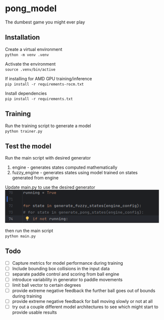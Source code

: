 # pong_model
The dumbest game you might ever play
## Installation
Create a virtual environment  
`python -m venv .venv`

Activate the environment  
`source .venv/bin/active`

If installing for AMD GPU training/inference  
`pip install -r requirements-rocm.txt`

Install dependencies  
`pip install -r requirements.txt`

## Training
Run the training script to generate a model  
`python trainer.py`

## Test the model
Run the main script with desired generator
1. engine - generates states computed mathematically
2. fuzzy_engine - generates states using model trained on states generated from engine

Update main.py to use the desired generator  
![alt text](docs/image.png "Image")  

then run the main script  
`python main.py`

## Todo
-[ ] Capture metrics for model performance during training  
-[ ] Include bounding box collisions in the input data  
-[ ] separate paddle control and scoring from ball engine  
-[ ] introduce variability in generator to paddle movements  
-[ ] limit ball vector to certain degrees  
-[ ] provide extreme negative feedback the further ball goes out of bounds during training
-[ ] provide extreme negative feedback for ball moving slowly or not at all
-[ ] try out a couple different model architectures to see which might start to provide usable results  